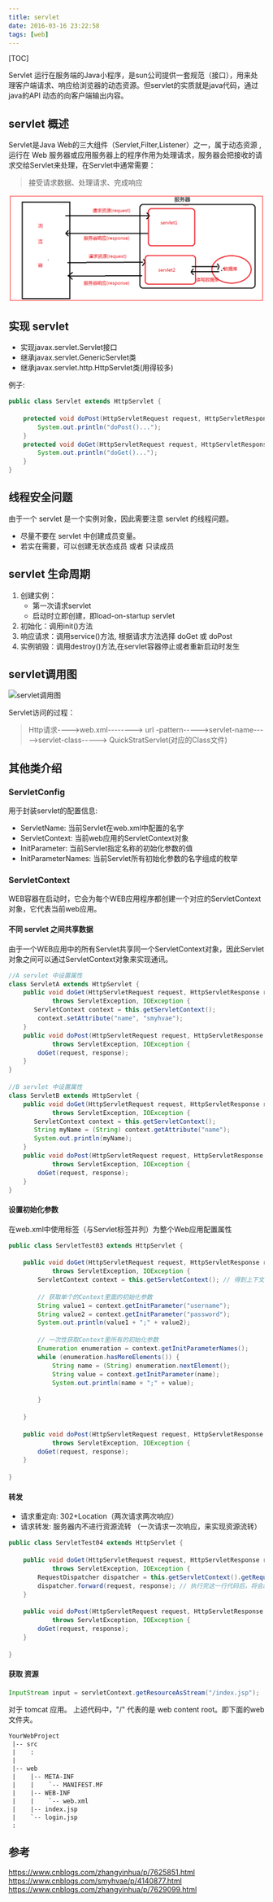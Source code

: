```yaml
---
title: servlet
date: 2016-03-16 23:22:58
tags: [web]
---
```


[TOC]

Servlet 运行在服务端的Java小程序，是sun公司提供一套规范（接口），用来处理客户端请求、响应给浏览器的动态资源。但servlet的实质就是java代码，通过java的API 动态的向客户端输出内容。

<!--more-->

## servlet 概述

Servlet是Java Web的三大组件（Servlet,Filter,Listener）之一，属于动态资源 ,运行在 Web 服务器或应用服务器上的程序作用为处理请求，服务器会把接收的请求交给Servlet来处理，在Servlet中通常需要：

> 接受请求数据、处理请求、完成响应

![](servlet/请求过程.png)

## 实现 servlet 

- 实现javax.servlet.Servlet接口
- 继承javax.servlet.GenericServlet类
- 继承javax.servlet.http.HttpServlet类(用得较多)

例子:

```java
public class Servlet extends HttpServlet {

    protected void doPost(HttpServletRequest request, HttpServletResponse response) throws ServletException, IOException {
        System.out.println("doPost()...");
    }
    protected void doGet(HttpServletRequest request, HttpServletResponse response) throws ServletException, IOException {
        System.out.println("doGet()...");
    }
}
```

## 线程安全问题

由于一个 servlet 是一个实例对象，因此需要注意 servlet 的线程问题。

- 尽量不要在 servlet 中创建成员变量。
- 若实在需要，可以创建无状态成员 或者 只读成员

## servlet 生命周期

1. 创建实例：
	- 第一次请求servlet
	- 启动时立即创建，即load-on-startup servlet
2. 初始化：调用init()方法
3. 响应请求：调用service()方法, 根据请求方法选择 doGet 或 doPost
5. 实例销毁：调用destroy()方法,在servlet容器停止或者重新启动时发生

## servlet调用图

![servlet调用图](http://7xlgbq.com1.z0.glb.clouddn.com/servlet调用图.jpg "servlet调用图")

Servlet访问的过程：

> Http请求---->web.xml-------->  url -pattern----->servlet-name----->servlet-class----->   QuickStratServlet(对应的Class文件)

## 其他类介绍

### ServletConfig

用于封装servlet的配置信息:

- ServletName: 当前Servlet在web.xml中配置的名字
- ServletContext: 当前web应用的ServletContext对象
- InitParameter: 当前Servlet指定名称的初始化参数的值
- InitParameterNames: 当前Servlet所有初始化参数的名字组成的枚举


### ServletContext

WEB容器在启动时，它会为每个WEB应用程序都创建一个对应的ServletContext对象，它代表当前web应用。

#### 不同 servlet 之间共享数据
由于一个WEB应用中的所有Servlet共享同一个ServletContext对象，因此Servlet对象之间可以通过ServletContext对象来实现通讯。

```java
//A servlet 中设置属性
class ServletA extends HttpServlet {
    public void doGet(HttpServletRequest request, HttpServletResponse response)
            throws ServletException, IOException {
       ServletContext context = this.getServletContext();
        context.setAttribute("name", "smyhvae");
    }
    public void doPost(HttpServletRequest request, HttpServletResponse response)
            throws ServletException, IOException {
        doGet(request, response);
    }
}

//B servlet 中设置属性
class ServletB extends HttpServlet {
    public void doGet(HttpServletRequest request, HttpServletResponse response)
            throws ServletException, IOException {
       ServletContext context = this.getServletContext();
       String myName = (String) context.getAttribute("name");
       System.out.println(myName);
    }
    public void doPost(HttpServletRequest request, HttpServletResponse response)
            throws ServletException, IOException {
        doGet(request, response);
    }
}

```

#### 设置初始化参数

在web.xml中使用<context-param>标签（与Servlet标签并列）为整个Web应用配置属性

```java
public class ServletTest03 extends HttpServlet {

    public void doGet(HttpServletRequest request, HttpServletResponse response)
            throws ServletException, IOException {
        ServletContext context = this.getServletContext(); // 得到上下文对象

        // 获取单个的Context里面的初始化参数
        String value1 = context.getInitParameter("username");
        String value2 = context.getInitParameter("password");
        System.out.println(value1 + ";" + value2);

        // 一次性获取Context里所有的初始化参数
        Enumeration enumeration = context.getInitParameterNames();
        while (enumeration.hasMoreElements()) {
            String name = (String) enumeration.nextElement();
            String value = context.getInitParameter(name);
            System.out.println(name + ";" + value);

        }

    }

    public void doPost(HttpServletRequest request, HttpServletResponse response)
            throws ServletException, IOException {
        doGet(request, response);
    }

}
```
#### 转发

- 请求重定向: 302+Location（两次请求两次响应）
- 请求转发: 服务器内不进行资源流转 （一次请求一次响应，来实现资源流转）

```java
public class ServletTest04 extends HttpServlet {

    public void doGet(HttpServletRequest request, HttpServletResponse response)
            throws ServletException, IOException {
        RequestDispatcher dispatcher = this.getServletContext().getRequestDispatcher("/servlet/ServletTest05");// 参数中写虚拟路径
        dispatcher.forward(request, response); // 执行完这一行代码后，将会跳到ServletTest05中去执行。
    }

    public void doPost(HttpServletRequest request, HttpServletResponse response)
            throws ServletException, IOException {
        doGet(request, response);
    }

}
```

#### 获取 资源

```java
InputStream input = servletContext.getResourceAsStream("/index.jsp"); 
```

对于 tomcat 应用。
上述代码中，"/" 代表的是 web content root。即下面的web文件夹。

```
YourWebProject
 |-- src
 |    :
 |
 |-- web
 |    |-- META-INF
 |    |    `-- MANIFEST.MF
 |    |-- WEB-INF
 |    |    `-- web.xml
 |    |-- index.jsp
 |    `-- login.jsp
 : 
```

## 参考

https://www.cnblogs.com/zhangyinhua/p/7625851.html
https://www.cnblogs.com/smyhvae/p/4140877.html
https://www.cnblogs.com/zhangyinhua/p/7629099.html